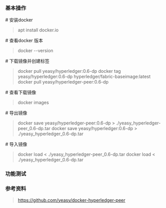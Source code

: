 ### 基本操作

\# 安装docker

> apt install docker.io

\# 查看docker 版本

> docker --version

\# 下载镜像并创建标签

> docker pull yeasy/hyperledger:0.6-dp
> docker tag yeasy/hyperledger:0.6-dp hyperledger/fabric-baseimage:latest
> docker pull yeasy/hyperledger-peer:0.6-dp

\# 查看下载镜像

> docker images

\# 导出镜像

> docker save yeasy/hyperledger-peer:0.6-dp > ./yeasy_hyperledger-peer_0.6-dp.tar
> docker save yeasy/hyperledger:0.6-dp > ./yeasy_hyperledger_0.6-dp.tar

\# 导入镜像

> docker load < ./yeasy_hyperledger-peer_0.6-dp.tar
> docker load < ./yeasy_hyperledger_0.6-dp.tar

### 功能测试



### 参考资料

> https://github.com/yeasy/docker-hyperledger-peer



